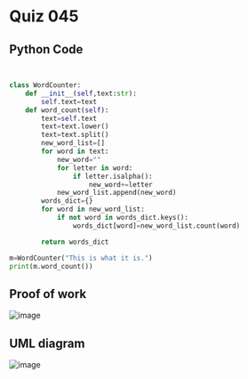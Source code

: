 # Quiz 045

## Python Code 
```.py


class WordCounter:
    def __init__(self,text:str):
        self.text=text
    def word_count(self):
        text=self.text
        text=text.lower()
        text=text.split()
        new_word_list=[]
        for word in text:
            new_word=""
            for letter in word:
                if letter.isalpha():
                    new_word+=letter
            new_word_list.append(new_word)
        words_dict={}
        for word in new_word_list:
            if not word in words_dict.keys():
                words_dict[word]=new_word_list.count(word)

        return words_dict

m=WordCounter("This is what it is.")
print(m.word_count())

```


## Proof of work

![image](https://github.com/user-attachments/assets/0aa1ab01-6abe-4cae-9a75-7ee5d1a798bb)

## UML diagram 
![image](https://github.com/user-attachments/assets/910d5ca1-c8e7-445e-8afd-3ce5f1a34df6)


